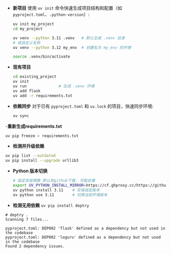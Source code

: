 - **新项目**
  使用 `uv init` 命令快速生成项目结构和配置（如 `pyproject.toml`、`.python-version`）:
  ```bash
  uv init my_project
  cd my_project
  
  uv venv --python 3.11 .venv   # 默认生成 .venv 目录
  # 或自定义名称
  uv venv --python 3.12 my_env  # 创建名为 my_env 的环境
  
  source .venv/bin/activate     
  ```

- **现有项目**
  ```bash
  cd existing_project
  uv init
  uv run              # 生成 .venv 环境
  uv add flask
  uv add -r requirements.txt
  ```

- **依赖同步**
  对于已有 `pyproject.toml` 和 `uv.lock` 的项目，快速同步环境:
  ```bash
  uv sync
  ```

-**重新生成requirements.txt**
```bash
uv pip freeze > requirements.txt
```

- **检测并升级依赖**
```bash
uv pip list --outdated
uv pip install --upgrade urllib3
```

- **Python 版本切换**
  ```bash
  # 指定安装镜像 默认到github下载, 可能会慢
  export UV_PYTHON_INSTALL_MIRROR=https://cf.ghproxy.cc/https://github.com/indygreg/python-build-standalone/releases/download
  uv python install 3.11    # 安装指定版本
  uv python use 3.11        # 切换当前环境版本
  ```


- **检测无用依赖**
`uv pip install deptry`

```log
# deptry .
Scanning 7 files...

pyproject.toml: DEP002 'flask' defined as a dependency but not used in the codebase
pyproject.toml: DEP002 'loguru' defined as a dependency but not used in the codebase
Found 2 dependency issues.
```


